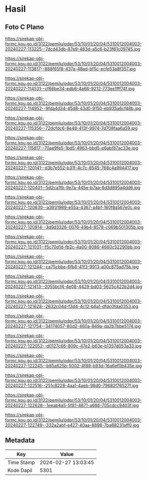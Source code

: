 # Hasil

## Foto C Plano

https://sirekap-obj-formc.kpu.go.id/3122/pemilu/pdpr/53/10/01/20/04/5310012004003-20240227-113225--7dcd43db-87e9-483d-a5c6-b23f61c09745.jpg

https://sirekap-obj-formc.kpu.go.id/3122/pemilu/pdpr/53/10/01/20/04/5310012004003-20240227-113817--888f65f8-437a-48ad-bf5c-ecfe53a8f357.jpg

https://sirekap-obj-formc.kpu.go.id/3122/pemilu/pdpr/53/10/01/20/04/5310012004003-20240227-114531--cf66be34-edb6-4a66-9212-773ee1fff74f.jpg

https://sirekap-obj-formc.kpu.go.id/3122/pemilu/pdpr/53/10/01/20/04/5310012004003-20240227-114952--9fda4d34-45d8-43d0-9150-eb935a6cf48b.jpg

https://sirekap-obj-formc.kpu.go.id/3122/pemilu/pdpr/53/10/01/20/04/5310012004003-20240227-115356--72dcfdc6-8e48-413f-9974-7d708faa6a59.jpg

https://sirekap-obj-formc.kpu.go.id/3122/pemilu/pdpr/53/10/01/20/04/5310012004003-20240227-115817--70ae9fe5-1bd5-4963-bbd5-e6abf87ac33e.jpg

https://sirekap-obj-formc.kpu.go.id/3122/pemilu/pdpr/53/10/01/20/04/5310012004003-20240227-120141--d3b7e552-b31f-4c7c-8545-768c4a994417.jpg

https://sirekap-obj-formc.kpu.go.id/3122/pemilu/pdpr/53/10/01/20/04/5310012004003-20240227-120401--5d2ca1fb-9e7a-445e-b7aa-6d3d895a4dd6.jpg

https://sirekap-obj-formc.kpu.go.id/3122/pemilu/pdpr/53/10/01/20/04/5310012004003-20240227-120630--a3931989-e55a-4367-a4bf-160f8a567e0c.jpg

https://sirekap-obj-formc.kpu.go.id/3122/pemilu/pdpr/53/10/01/20/04/5310012004003-20240227-120914--3d9d3326-0076-49b4-8578-c069b501305b.jpg

https://sirekap-obj-formc.kpu.go.id/3122/pemilu/pdpr/53/10/01/20/04/5310012004003-20240227-121031--f5c70d1d-fb2c-4a00-8086-4660c52290bb.jpg

https://sirekap-obj-formc.kpu.go.id/3122/pemilu/pdpr/53/10/01/20/04/5310012004003-20240227-121244--ca75cbbe-6fb8-41f3-9913-a00c875ad75b.jpg

https://sirekap-obj-formc.kpu.go.id/3122/pemilu/pdpr/53/10/01/20/04/5310012004003-20240227-121413--2055bcf4-4e08-4429-bd03-5625c422b2d4.jpg

https://sirekap-obj-formc.kpu.go.id/3122/pemilu/pdpr/53/10/01/20/04/5310012004003-20240227-121628--2632c04d-f3d4-4c12-b6a1-dfdc0fda0353.jpg

https://sirekap-obj-formc.kpu.go.id/3122/pemilu/pdpr/53/10/01/20/04/5310012004003-20240227-121754--34174057-80d2-460a-849a-da2b7bbe5174.jpg

https://sirekap-obj-formc.kpu.go.id/3122/pemilu/pdpr/53/10/01/20/04/5310012004003-20240227-122052--d0127c66-809c-47e2-b63e-b1357d053a33.jpg

https://sirekap-obj-formc.kpu.go.id/3122/pemilu/pdpr/53/10/01/20/04/5310012004003-20240227-122245--b85a625b-5002-4f89-b93d-16a6ef0b435e.jpg

https://sirekap-obj-formc.kpu.go.id/3122/pemilu/pdpr/53/10/01/20/04/5310012004003-20240227-122516--251c8228-4aa1-4aeb-98d0-79682f76527f.jpg

https://sirekap-obj-formc.kpu.go.id/3122/pemilu/pdpr/53/10/01/20/04/5310012004003-20240227-122628--1eeab4a5-5f81-4871-a686-705cdcc9403f.jpg

https://sirekap-obj-formc.kpu.go.id/3122/pemilu/pdpr/53/10/01/20/04/5310012004003-20240227-122749--332a2abf-e427-40aa-8898-7ba68231aff0.jpg


## Metadata

| Key        | Value               |
| ---------- | ------------------- |
| Time Stamp | 2024-02-27 13:03:45 |
| Kode Dapil | 5301                |




